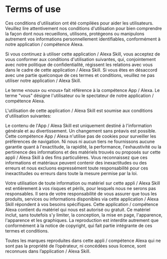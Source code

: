 # Terms of use

Ces conditions d'utilisation ont été compilées pour aider les utilisateurs. Veuillez lire attentivement nos conditions d'utilisation pour bien comprendre la façon dont nous recueillons, utilisons, protégeons ou manipulons autrement vos informations personnellement identifiables, conformément à notre application / compétence Alexa.

Si vous continuez à utiliser cette application / Alexa Skill, vous acceptez de vous conformer aux conditions d'utilisation suivantes, qui, conjointement avec notre politique de confidentialité, régissent les relations avec vous dans le cadre de cette application / Alexa Skill. Si vous êtes en désaccord avec une partie quelconque de ces termes et conditions, veuillez ne pas utiliser notre application / Alexa Skill.

Le terme «nous» ou «nous» fait référence à la compétence App / Alexa. Le terme "vous" désigne l'utilisateur ou le spectateur de notre application / compétence Alexa.

L'utilisation de cette application / Alexa Skill est soumise aux conditions d'utilisation suivantes:

Le contenu de l'App / Alexa Skill est uniquement destiné à l'information générale et au divertissement. Un changement sans préavis est possible. Cette compétence App / Alexa n'utilise pas de cookies pour surveiller les préférences de navigation. Ni nous ni aucun tiers ne fournissons aucune garantie quant à l'exactitude, la rapidité, la performance, l'exhaustivité ou la pertinence des informations et des matériels trouvés ou proposés sur cette appli / Alexa Skill à des fins particulières. Vous reconnaissez que ces informations et matériaux peuvent contenir des inexactitudes ou des erreurs et nous excluons expressément toute responsabilité pour ces inexactitudes ou erreurs dans toute la mesure permise par la loi.

Votre utilisation de toute information ou matériel sur cette appli / Alexa Skill est entièrement à vos risques et périls, pour lesquels nous ne serons pas responsables. Il sera de votre responsabilité de vous assurer que tous les produits, services ou informations disponibles via cette application / Alexa Skill répondent à vos besoins spécifiques. Cette application / compétence Alexa contient du matériel qui nous est autorisé ou gratuit. Ce matériel inclut, sans toutefois s'y limiter, la conception, la mise en page, l'apparence, l'apparence et les graphiques. La reproduction est interdite autrement que conformément à la notice de copyright, qui fait partie intégrante de ces termes et conditions.

Toutes les marques reproduites dans cette appli / compétence Alexa qui ne sont pas la propriété de l’opérateur, ni concédées sous licence, sont reconnues dans l’application / Alexa Skill.
